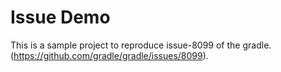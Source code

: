 # Issue Demo

This is a sample project to reproduce issue-8099 of the gradle.(https://github.com/gradle/gradle/issues/8099).